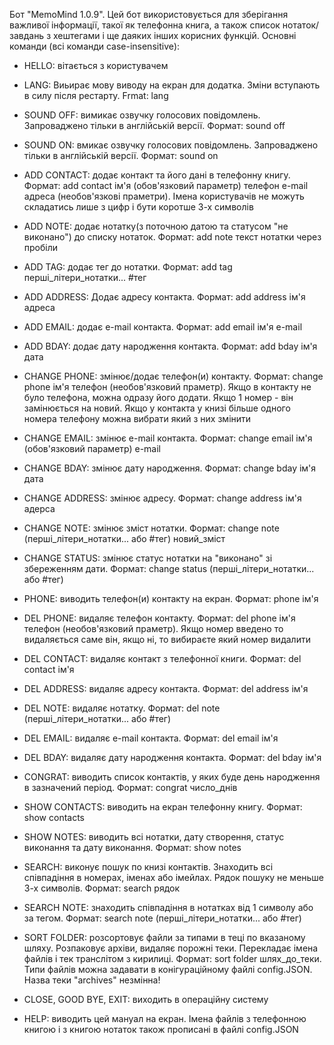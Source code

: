 Бот "MemoMind 1.0.9".
Цей бот використовується для зберігання важливої інформації, такої як телефонна книга, а також список нотаток/завдань з хештегами і ще даяких інших корисних функцій. Основні команди (всі команди сase-insensitive):

- HELLO: вітається з користувачем
- LANG: Виьирає мову виводу на екран для додатка. Зміни вступають в силу після рестарту. Frmat: lang  
- SOUND OFF: вимикає озвучку голосових повідомлень. Запроваджено тільки в англійській версії. Формат: sound off
- SOUND ON: вмикає озвучку голосових повідомлень. Запроваджено тільки в англійській версії. Формат: sound on
- ADD CONTACT: додає контакт та його дані в телефонну книгу. Формат: add contact ім'я (обов'язковий параметр) телефон e-mail адреса (необов'язкові праметри). Імена користувачів не можуть складатись лише з цифр і бути коротше 3-х символів
- ADD NOTE: додає нотатку(з поточною датою та статусом "не виконано") до списку нотаток. Формат: add note текст нотатки через пробіли
- ADD TAG: додає тег до нотатки. Формат: add tag перші_літери_нотатки... #тег
- ADD ADDRESS: Додає адресу контакта. Формат: add address ім'я адреса
- ADD EMAIL: додає e-mail контакта. Формат: add email ім'я e-mail
- ADD BDAY: додає дату народження контакта. Формат: add bday ім'я дата

- CHANGE PHONE: змінює/додає телефон(и) контакту. Формат: change phone ім'я телефон (необов'язковий праметр). Якщо в контакту не було телефона, можна одразу його додати. Якщо 1 номер - він замінюється на новий. Якщо у контакта у книзі більше одного номера телефону можна вибрати який з них змінити
- CHANGE EMAIL: змінює e-mail контакта. Формат: change email ім'я (обов'язковий параметр) e-mail
- CHANGE BDAY: змінює дату народження. Формат: change bday ім'я дата
- CHANGE ADDRESS: змінює адресу. Формат: change address ім'я адерса
- CHANGE NOTE: змінює зміст нотатки. Формат: change note (перші_літери_нотатки... або #тег) новий_зміст
- CHANGE STATUS: змінює статус нотатки на "виконано" зі збереженням дати. Формат: change status (перші_літери_нотатки... або #тег)

- PHONE: виводить телефон(и) контакту на екран. Формат: phone ім'я
- DEL PHONE: видаляє телефон контакту. Формат: del phone ім'я телефон (необов'язковий праметр). Якщо номер введено то видаляється саме він, якщо ні, то вибираєте який номер видалити
- DEL CONTACT: видаляє контакт з телефонної книги. Формат: del contact ім'я
- DEL ADDRESS: видаляє адресу контакта. Формат: del address ім'я
- DEL NOTE: видаляє нотатку. Формат: del note (перші_літери_нотатки... або #тег)
- DEL EMAIL: видаляє e-mail контакта. Формат: del email ім'я
- DEL BDAY: видаляє дату народження контакта. Формат: del bday ім'я

- CONGRAT: виводить список контактів, у яких буде день народження в зазначений період. Формат: congrat число_днів
- SHOW CONTACTS: виводить на екран телефонну книгу. Формат: show contacts
- SHOW NOTES: виводить всі нотатки, дату створення, статус виконання та дату виконання. Формат: show notes
- SEARCH: виконує пошук по книзі контактів. Знаходить всі співпадіння в номерах, іменах або імейлах. Рядок пошуку не меньше 3-х символів. Формат: search рядок
- SEARCH NOTE: знаходить співпадіння в нотатках від 1 символу або за тегом. Формат: search note (перші_літери_нотатки... або #тег)
- SORT FOLDER: розсортовує файли за типами в теці по вказаному шляху. Розпаковує архіви, видаляє порожні теки. Перекладає імена файлів і тек транслітом з кирилиці. Формат: sort folder шлях_до_теки. Типи файлів можна задавати в конігураційному файлі config.JSON. Назва теки "archives" незмінна!
- CLOSE, GOOD BYE, EXIT: виходить в операційну систему
- HELP: виводить цей мануал на екран. Імена файлів з телефонною книгою і з книгою нотаток також прописані в файлі config.JSON